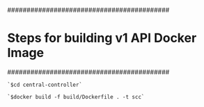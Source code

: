 ##########################################
# Steps for building v1 API Docker Image
##########################################

    `$cd central-controller`

    `$docker build -f build/Dockerfile . -t scc`